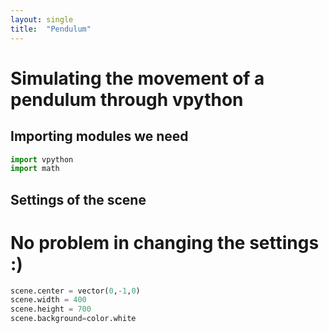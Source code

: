 ```yaml
---
layout: single
title:  "Pendulum"
---
```


# Simulating the movement of a pendulum through vpython

## Importing modules we need

```python
import vpython
import math 
```
## Settings of the scene
# No problem in changing the settings :)
```python
scene.center = vector(0,-1,0)
scene.width = 400
scene.height = 700
scene.background=color.white
```



